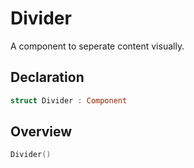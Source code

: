 # Divider

A component to seperate content visually.

## Declaration

```swift
struct Divider : Component
```

## Overview

```swift
Divider()
```

